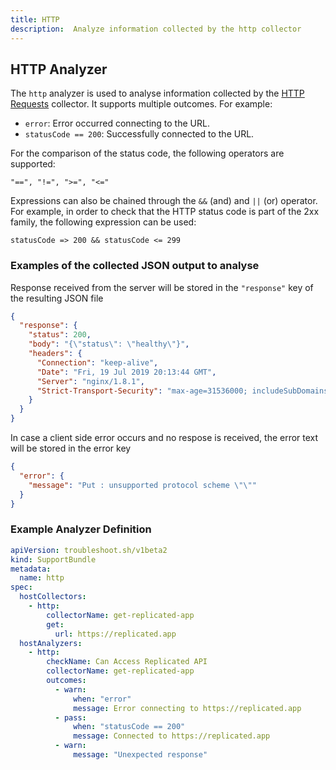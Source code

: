 ```yaml
---
title: HTTP
description:  Analyze information collected by the http collector
---
```


## HTTP Analyzer

The `http` analyzer is used to analyse information collected by the [HTTP Requests](/collect/http/) collector. It supports multiple outcomes. For example:

- `error`: Error occurred connecting to the URL.
- `statusCode == 200`: Successfully connected to the URL.

For the comparison of the status code, the following operators are supported:

`"==", "!=", ">=", "<="`

Expressions can also be chained through the `&&` (and) and `||` (or) operator. For example, in order to check that the HTTP status code is part of the 2xx family, the following expression can be used:

`statusCode => 200 && statusCode <= 299`

### Examples of the collected JSON output to analyse

Response received from the server will be stored in the `"response"` key of the resulting JSON file

```json
{
  "response": {
    "status": 200,
    "body": "{\"status\": \"healthy\"}",
    "headers": {
      "Connection": "keep-alive",
      "Date": "Fri, 19 Jul 2019 20:13:44 GMT",
      "Server": "nginx/1.8.1",
      "Strict-Transport-Security": "max-age=31536000; includeSubDomains"
    }
  }
}
```

In case a client side error occurs and no respose is received, the error text will be stored in the error key

```json
{
  "error": {
    "message": "Put : unsupported protocol scheme \"\""
  }
}
```

### Example Analyzer Definition

```yaml
apiVersion: troubleshoot.sh/v1beta2
kind: SupportBundle
metadata:
  name: http
spec:
  hostCollectors:
    - http:
        collectorName: get-replicated-app
        get:
          url: https://replicated.app
  hostAnalyzers:
    - http:
        checkName: Can Access Replicated API
        collectorName: get-replicated-app
        outcomes:
          - warn:
              when: "error"
              message: Error connecting to https://replicated.app
          - pass:
              when: "statusCode == 200"
              message: Connected to https://replicated.app
          - warn:
              message: "Unexpected response"
```
